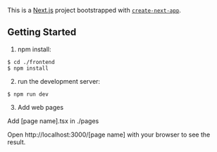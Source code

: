 This is a [Next.js](https://nextjs.org/) project bootstrapped with [`create-next-app`](https://github.com/vercel/next.js/tree/canary/packages/create-next-app).

## Getting Started

1. npm install:
```
$ cd ./frontend
$ npm install
```

2. run the development server:

```
$ npm run dev
```

3. Add web pages

Add [page name].tsx in ./pages

Open http://localhost:3000/[page name] with your browser to see the result.
